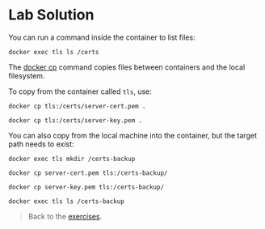 # Lab Solution

You can run a command inside the container to list files:

```
docker exec tls ls /certs
```

The [docker cp](https://docs.docker.com/engine/reference/commandline/cp/) command copies files between containers and the local filesystem.

To copy from the container called `tls`, use:

```
docker cp tls:/certs/server-cert.pem .

docker cp tls:/certs/server-key.pem .
```

You can also copy from the local machine into the container, but the target path needs to exist:

```
docker exec tls mkdir /certs-backup

docker cp server-cert.pem tls:/certs-backup/

docker cp server-key.pem tls:/certs-backup/

docker exec tls ls /certs-backup
```

> Back to the [exercises](README.md).